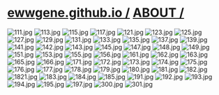 ﻿
# [ewwgene.github.io /](https://ewwgene.github.io/) [ABOUT /](https://ewwgene.github.io/ABOUT)

<a id="111"></a> ![111.jpg](https://ewwgene.github.io/ABOUT/111.jpg)
<a id="113"></a> ![113.jpg](https://ewwgene.github.io/ABOUT/113.jpg)
<a id="115"></a> ![115.jpg](https://ewwgene.github.io/ABOUT/115.jpg)
<a id="117"></a> ![117.jpg](https://ewwgene.github.io/ABOUT/117.jpg)
<a id="121"></a> ![121.jpg](https://ewwgene.github.io/ABOUT/121.jpg)
<a id="123"></a> ![123.jpg](https://ewwgene.github.io/ABOUT/123.jpg)
<a id="125"></a> ![125.jpg](https://ewwgene.github.io/ABOUT/125.jpg)
<a id="127"></a> ![127.jpg](https://ewwgene.github.io/ABOUT/127.jpg)
<a id="129"></a> ![129.jpg](https://ewwgene.github.io/ABOUT/129.jpg)
<a id="131"></a> ![131.jpg](https://ewwgene.github.io/ABOUT/131.jpg)
<a id="133"></a> ![133.jpg](https://ewwgene.github.io/ABOUT/133.jpg)
<a id="135"></a> ![135.jpg](https://ewwgene.github.io/ABOUT/135.jpg)
<a id="137"></a> ![137.jpg](https://ewwgene.github.io/ABOUT/137.jpg)
<a id="139"></a> ![139.jpg](https://ewwgene.github.io/ABOUT/139.jpg)
<a id="141"></a> ![141.jpg](https://ewwgene.github.io/ABOUT/141.jpg)
<a id="142"></a> ![142.jpg](https://ewwgene.github.io/ABOUT/142.jpg)
<a id="143"></a> ![143.jpg](https://ewwgene.github.io/ABOUT/143.jpg)
<a id="145"></a> ![145.jpg](https://ewwgene.github.io/ABOUT/145.jpg)
<a id="147"></a> ![147.jpg](https://ewwgene.github.io/ABOUT/147.jpg)
<a id="148"></a> ![148.jpg](https://ewwgene.github.io/ABOUT/148.jpg)
<a id="149"></a> ![149.jpg](https://ewwgene.github.io/ABOUT/149.jpg)
<a id="151"></a> ![151.jpg](https://ewwgene.github.io/ABOUT/151.jpg)
<a id="153"></a> ![153.jpg](https://ewwgene.github.io/ABOUT/153.jpg)
<a id="155"></a> ![155.jpg](https://ewwgene.github.io/ABOUT/155.jpg)
<a id="156"></a> ![156.jpg](https://ewwgene.github.io/ABOUT/156.jpg)
<a id="161"></a> ![161.jpg](https://ewwgene.github.io/ABOUT/161.jpg)
<a id="162"></a> ![162.jpg](https://ewwgene.github.io/ABOUT/162.jpg)
<a id="163"></a> ![163.jpg](https://ewwgene.github.io/ABOUT/163.jpg)
<a id="165"></a> ![165.jpg](https://ewwgene.github.io/ABOUT/165.jpg)
<a id="166"></a> ![166.jpg](https://ewwgene.github.io/ABOUT/166.jpg)
<a id="171"></a> ![171.jpg](https://ewwgene.github.io/ABOUT/171.jpg)
<a id="172"></a> ![172.jpg](https://ewwgene.github.io/ABOUT/172.jpg)
<a id="173"></a> ![173.jpg](https://ewwgene.github.io/ABOUT/173.jpg)
<a id="174"></a> ![174.jpg](https://ewwgene.github.io/ABOUT/174.jpg)
<a id="175"></a> ![175.jpg](https://ewwgene.github.io/ABOUT/175.jpg)
<a id="176"></a> ![176.jpg](https://ewwgene.github.io/ABOUT/176.jpg)
<a id="177"></a> ![177.jpg](https://ewwgene.github.io/ABOUT/177.jpg)
<a id="178"></a> ![178.jpg](https://ewwgene.github.io/ABOUT/178.jpg)
<a id="179"></a> ![179.jpg](https://ewwgene.github.io/ABOUT/179.jpg)
<a id="180"></a> ![180.jpg](https://ewwgene.github.io/ABOUT/180.jpg)
<a id="181"></a> ![181.jpg](https://ewwgene.github.io/ABOUT/181.jpg)
<a id="182"></a> ![182.jpg](https://ewwgene.github.io/ABOUT/182.jpg)
<a id="1821"></a> ![1821.jpg](https://ewwgene.github.io/ABOUT/1821.jpg)
<a id="183"></a> ![183.jpg](https://ewwgene.github.io/ABOUT/183.jpg)
<a id="184"></a> ![184.jpg](https://ewwgene.github.io/ABOUT/184.jpg)
<a id="185"></a> ![185.jpg](https://ewwgene.github.io/ABOUT/185.jpg)
<a id="191"></a> ![191.jpg](https://ewwgene.github.io/ABOUT/191.jpg)
<a id="192"></a> ![192.jpg](https://ewwgene.github.io/ABOUT/192.jpg)
<a id="193"></a> ![193.jpg](https://ewwgene.github.io/ABOUT/193.jpg)
<a id="194"></a> ![194.jpg](https://ewwgene.github.io/ABOUT/194.jpg)
<a id="195"></a> ![195.jpg](https://ewwgene.github.io/ABOUT/195.jpg)
<a id="197"></a> ![197.jpg](https://ewwgene.github.io/ABOUT/197.jpg)
<a id="300"></a> ![300.jpg](https://ewwgene.github.io/ABOUT/300.jpg)
<a id="301"></a> ![301.jpg](https://ewwgene.github.io/ABOUT/301.jpg)

    